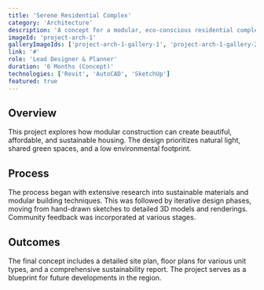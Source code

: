 ```yaml
---
title: 'Serene Residential Complex'
category: 'Architecture'
description: 'A concept for a modular, eco-conscious residential complex focusing on community and sustainable living.'
imageId: 'project-arch-1'
galleryImageIds: ['project-arch-1-gallery-1', 'project-arch-1-gallery-2']
link: '#'
role: 'Lead Designer & Planner'
duration: '6 Months (Concept)'
technologies: ['Revit', 'AutoCAD', 'SketchUp']
featured: true
---
```


## Overview

This project explores how modular construction can create beautiful, affordable, and sustainable housing. The design prioritizes natural light, shared green spaces, and a low environmental footprint.

## Process

The process began with extensive research into sustainable materials and modular building techniques. This was followed by iterative design phases, moving from hand-drawn sketches to detailed 3D models and renderings. Community feedback was incorporated at various stages.

## Outcomes

The final concept includes a detailed site plan, floor plans for various unit types, and a comprehensive sustainability report. The project serves as a blueprint for future developments in the region.
